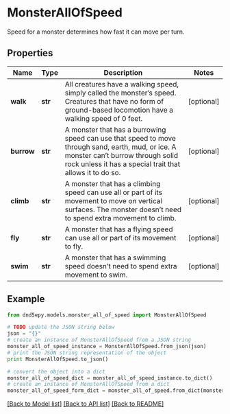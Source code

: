 # MonsterAllOfSpeed

Speed for a monster determines how fast it can move per turn.

## Properties
Name | Type | Description | Notes
------------ | ------------- | ------------- | -------------
**walk** | **str** | All creatures have a walking speed, simply called the monster’s speed. Creatures that have no form of ground-based locomotion have a walking speed of 0 feet. | [optional] 
**burrow** | **str** | A monster that has a burrowing speed can use that speed to move through sand, earth, mud, or ice. A monster can’t burrow through solid rock unless it has a special trait that allows it to do so. | [optional] 
**climb** | **str** | A monster that has a climbing speed can use all or part of its movement to move on vertical surfaces. The monster doesn’t need to spend extra movement to climb. | [optional] 
**fly** | **str** | A monster that has a flying speed can use all or part of its movement to fly. | [optional] 
**swim** | **str** | A monster that has a swimming speed doesn’t need to spend extra movement to swim. | [optional] 

## Example

```python
from dnd5epy.models.monster_all_of_speed import MonsterAllOfSpeed

# TODO update the JSON string below
json = "{}"
# create an instance of MonsterAllOfSpeed from a JSON string
monster_all_of_speed_instance = MonsterAllOfSpeed.from_json(json)
# print the JSON string representation of the object
print MonsterAllOfSpeed.to_json()

# convert the object into a dict
monster_all_of_speed_dict = monster_all_of_speed_instance.to_dict()
# create an instance of MonsterAllOfSpeed from a dict
monster_all_of_speed_form_dict = monster_all_of_speed.from_dict(monster_all_of_speed_dict)
```
[[Back to Model list]](../README.md#documentation-for-models) [[Back to API list]](../README.md#documentation-for-api-endpoints) [[Back to README]](../README.md)


